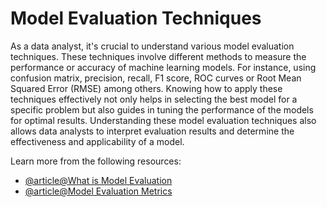 # Model Evaluation Techniques 

As a data analyst, it's crucial to understand various model evaluation techniques. These techniques involve different methods to measure the performance or accuracy of machine learning models. For instance, using confusion matrix, precision, recall, F1 score, ROC curves or Root Mean Squared Error (RMSE) among others. Knowing how to apply these techniques effectively not only helps in selecting the best model for a specific problem but also guides in tuning the performance of the models for optimal results. Understanding these model evaluation techniques also allows data analysts to interpret evaluation results and determine the effectiveness and applicability of a model.

Learn more from the following resources:

- [@article@What is Model Evaluation](https://domino.ai/data-science-dictionary/model-evaluation)
- [@article@Model Evaluation Metrics](https://www.markovml.com/blog/model-evaluation-metrics)